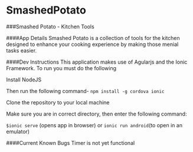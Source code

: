 SmashedPotato
=============

###Smashed Potato - Kitchen Tools

####App Details
Smashed Potato is a collection of tools for the kitchen designed to enhance your cooking experience by making those menial tasks easier.

####Dev Instructions
This application makes use of Agularjs and the Ionic Framework. To run you must do the following

Install NodeJS

Then run the following command-
`npm install -g cordova ionic`

Clone the repository to your local machine

Make sure you are in correct directory, then enter the following command:

`$ionic serve` (opens app in browser)
 or
 `ionic run android`(to open in an emulator)

####Current Known Bugs
Timer is not yet functional
